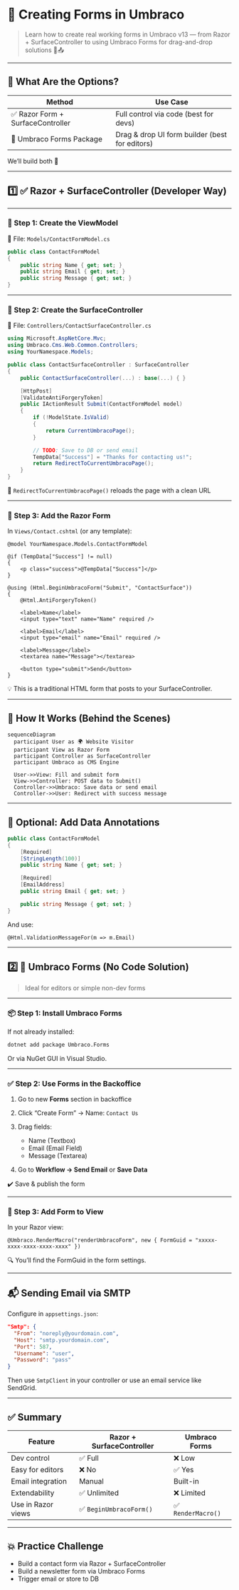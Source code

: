 # 🧾 Creating Forms in Umbraco

> Learn how to create real working forms in Umbraco v13 — from Razor + SurfaceController to using Umbraco Forms for drag-and-drop solutions 🧠📤

---

## 🎯 What Are the Options?

| Method                            | Use Case                                       |
| --------------------------------- | ---------------------------------------------- |
| ✅ Razor Form + SurfaceController | Full control via code (best for devs)          |
| 🧰 Umbraco Forms Package          | Drag & drop UI form builder (best for editors) |

We’ll build both 💪

---

## 1️⃣ ✅ Razor + SurfaceController (Developer Way)

---

### 🧱 Step 1: Create the ViewModel

📁 File: `Models/ContactFormModel.cs`

```csharp
public class ContactFormModel
{
    public string Name { get; set; }
    public string Email { get; set; }
    public string Message { get; set; }
}
```

---

### 🧱 Step 2: Create the SurfaceController

📁 File: `Controllers/ContactSurfaceController.cs`

```csharp
using Microsoft.AspNetCore.Mvc;
using Umbraco.Cms.Web.Common.Controllers;
using YourNamespace.Models;

public class ContactSurfaceController : SurfaceController
{
    public ContactSurfaceController(...) : base(...) { }

    [HttpPost]
    [ValidateAntiForgeryToken]
    public IActionResult Submit(ContactFormModel model)
    {
        if (!ModelState.IsValid)
        {
            return CurrentUmbracoPage();
        }

        // TODO: Save to DB or send email
        TempData["Success"] = "Thanks for contacting us!";
        return RedirectToCurrentUmbracoPage();
    }
}
```

🧠 `RedirectToCurrentUmbracoPage()` reloads the page with a clean URL

---

### 📄 Step 3: Add the Razor Form

In `Views/Contact.cshtml` (or any template):

```cshtml
@model YourNamespace.Models.ContactFormModel

@if (TempData["Success"] != null)
{
    <p class="success">@TempData["Success"]</p>
}

@using (Html.BeginUmbracoForm("Submit", "ContactSurface"))
{
    @Html.AntiForgeryToken()

    <label>Name</label>
    <input type="text" name="Name" required />

    <label>Email</label>
    <input type="email" name="Email" required />

    <label>Message</label>
    <textarea name="Message"></textarea>

    <button type="submit">Send</button>
}
```

💡 This is a traditional HTML form that posts to your SurfaceController.

---

## 🧠 How It Works (Behind the Scenes)

```mermaid
sequenceDiagram
  participant User as 🌍 Website Visitor
  participant View as Razor Form
  participant Controller as SurfaceController
  participant Umbraco as CMS Engine

  User->>View: Fill and submit form
  View->>Controller: POST data to Submit()
  Controller->>Umbraco: Save data or send email
  Controller->>User: Redirect with success message
```

---

## 🧪 Optional: Add Data Annotations

```csharp
public class ContactFormModel
{
    [Required]
    [StringLength(100)]
    public string Name { get; set; }

    [Required]
    [EmailAddress]
    public string Email { get; set; }

    public string Message { get; set; }
}
```

And use:

```cshtml
@Html.ValidationMessageFor(m => m.Email)
```

---

## 2️⃣ 🧰 Umbraco Forms (No Code Solution)

> Ideal for editors or simple non-dev forms

---

### 📦 Step 1: Install Umbraco Forms

If not already installed:

```bash
dotnet add package Umbraco.Forms
```

Or via NuGet GUI in Visual Studio.

---

### ✅ Step 2: Use Forms in the Backoffice

1. Go to new **Forms** section in backoffice
2. Click “Create Form” → Name: `Contact Us`
3. Drag fields:

   - Name (Textbox)
   - Email (Email Field)
   - Message (Textarea)

4. Go to **Workflow → Send Email** or **Save Data**

✔️ Save & publish the form

---

### 📄 Step 3: Add Form to View

In your Razor view:

```cshtml
@Umbraco.RenderMacro("renderUmbracoForm", new { FormGuid = "xxxxx-xxxx-xxxx-xxxx-xxxx" })
```

🔍 You’ll find the FormGuid in the form settings.

---

## 📬 Sending Email via SMTP

Configure in `appsettings.json`:

```json
"Smtp": {
  "From": "noreply@yourdomain.com",
  "Host": "smtp.yourdomain.com",
  "Port": 587,
  "Username": "user",
  "Password": "pass"
}
```

Then use `SmtpClient` in your controller or use an email service like SendGrid.

---

## ✅ Summary

| Feature            | Razor + SurfaceController | Umbraco Forms      |
| ------------------ | ------------------------- | ------------------ |
| Dev control        | ✅ Full                   | ❌ Low             |
| Easy for editors   | ❌ No                     | ✅ Yes             |
| Email integration  | Manual                    | Built-in           |
| Extendability      | ✅ Unlimited              | ❌ Limited         |
| Use in Razor views | ✅ `BeginUmbracoForm()`   | ✅ `RenderMacro()` |

---

## 💥 Practice Challenge

- Build a contact form via Razor + SurfaceController
- Build a newsletter form via Umbraco Forms
- Trigger email or store to DB
